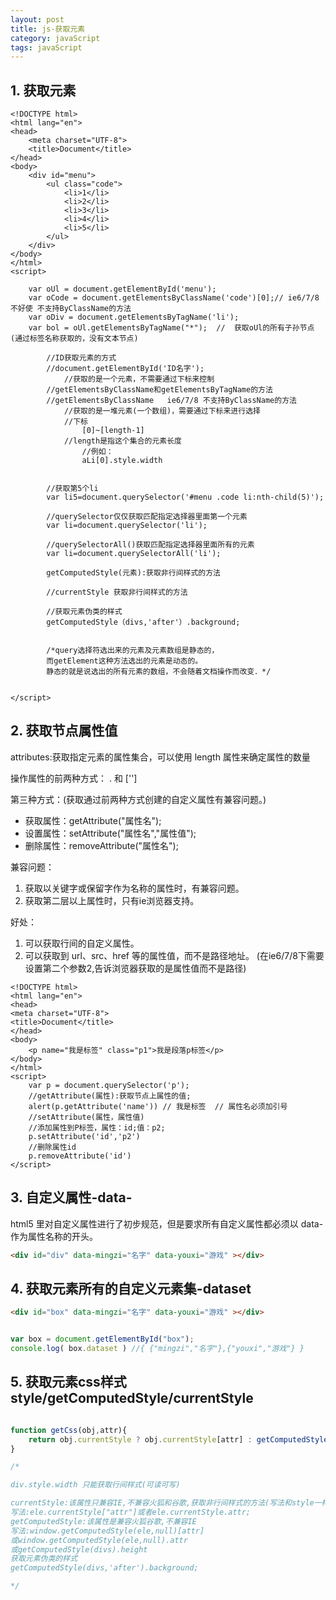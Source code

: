 ```yaml
---
layout: post
title: js-获取元素
category: javaScript
tags: javaScript
---
```


## 1. 获取元素

    <!DOCTYPE html>
    <html lang="en">
    <head>
        <meta charset="UTF-8">
        <title>Document</title>
    </head>
    <body>
        <div id="menu">
            <ul class="code">
                <li>1</li>
                <li>2</li>
                <li>3</li>
                <li>4</li>
                <li>5</li>
            </ul>
        </div>
    </body>
    </html>
    <script>

        var oUl = document.getElementById('menu');
        var oCode = document.getElementsByClassName('code')[0];// ie6/7/8 不好使 不支持ByClassName的方法
        var oDiv = document.getElementsByTagName('li');
        var bol = oUl.getElementsByTagName("*");  //  获取oUl的所有子孙节点(通过标签名称获取的，没有文本节点)

            //ID获取元素的方式
            //document.getElementById('ID名字');
                //获取的是一个元素，不需要通过下标来控制
            //getElementsByClassName和getElementsByTagName的方法
            //getElementsByClassName   ie6/7/8 不支持ByClassName的方法
                //获取的是一堆元素(一个数组)，需要通过下标来进行选择
                //下标
                    [0]~[length-1]
                //length是指这个集合的元素长度
                    //例如：
                    aLi[0].style.width


            //获取第5个li 
            var li5=document.querySelector('#menu .code li:nth-child(5)');

            //querySelector仅仅获取匹配指定选择器里面第一个元素
            var li=document.querySelector('li');

            //querySelectorAll()获取匹配指定选择器里面所有的元素
            var li=document.querySelectorAll('li');

            getComputedStyle(元素):获取非行间样式的方法

            //currentStyle 获取非行间样式的方法

            //获取元素伪类的样式
            getComputedStyle（divs,'after'）.background;


            /*query选择符选出来的元素及元素数组是静态的，
            而getElement这种方法选出的元素是动态的。
            静态的就是说选出的所有元素的数组，不会随着文档操作而改变．*/ 


    </script>

## 2. 获取节点属性值

<span class="code">attributes</span>:获取指定元素的属性集合，可以使用 length 属性来确定属性的数量

操作属性的前两种方式：  <span class="code">.</span> 和 <span class="code">['']</span>

第三种方式：(获取通过前两种方式创建的自定义属性有兼容问题。)
- 获取属性：<span class="code">getAttribute("属性名")</span>;
- 设置属性：<span class="code">setAttribute("属性名","属性值")</span>;
- 删除属性：<span class="code">removeAttribute("属性名")</span>;

兼容问题：
  1. 获取以关键字或保留字作为名称的属性时，有兼容问题。
  2. 获取第二层以上属性时，只有ie浏览器支持。

好处：
  1. 可以获取行间的自定义属性。
  2. 可以获取到 url、src、href 等的属性值，而不是路径地址。
      (在ie6/7/8下需要设置第二个参数2,告诉浏览器获取的是属性值而不是路径)

```
<!DOCTYPE html>
<html lang="en">
<head>
<meta charset="UTF-8">
<title>Document</title>
</head>
<body>
    <p name="我是标签" class="p1">我是段落p标签</p>
</body>
</html>
<script>
    var p = document.querySelector('p');
    //getAttribute(属性):获取节点上属性的值;
    alert(p.getAttribute('name')) // 我是标签  // 属性名必须加引号
    //setAttribute(属性，属性值)
    //添加属性到P标签，属性：id;值：p2;
    p.setAttribute('id','p2')
    //删除属性id
    p.removeAttribute('id')
</script>
```

## 3. 自定义属性-data-

html5 里对自定义属性进行了初步规范，但是要求所有自定义属性都必须以 <span class="code"> data- </span>作为属性名称的开头。

```html
<div id="div" data-mingzi="名字" data-youxi="游戏" ></div>
```

## 4. 获取元素所有的自定义元素集-dataset

```html
<div id="box" data-mingzi="名字" data-youxi="游戏" ></div>
```


```javascript

var box = document.getElementById("box");
console.log( box.dataset ) //{ {"mingzi","名字"},{"youxi","游戏"} }

```

## 5. 获取元素css样式style/getComputedStyle/currentStyle

```javascript

function getCss(obj,attr){
    return obj.currentStyle ? obj.currentStyle[attr] : getComputedStyle(obj)[attr];
}

/*

div.style.width 只能获取行间样式(可读可写)

currentStyle:该属性只兼容IE,不兼容火狐和谷歌,获取非行间样式的方法(写法和style一样)
写法:ele.currentStyle["attr"]或者ele.currentStyle.attr;
getComputedStyle:该属性是兼容火狐谷歌,不兼容IE
写法:window.getComputedStyle(ele,null)[attr]
或window.getComputedStyle(ele,null).attr
或getComputedStyle(divs).height
获取元素伪类的样式
getComputedStyle(divs,'after').background;

*/


```
































